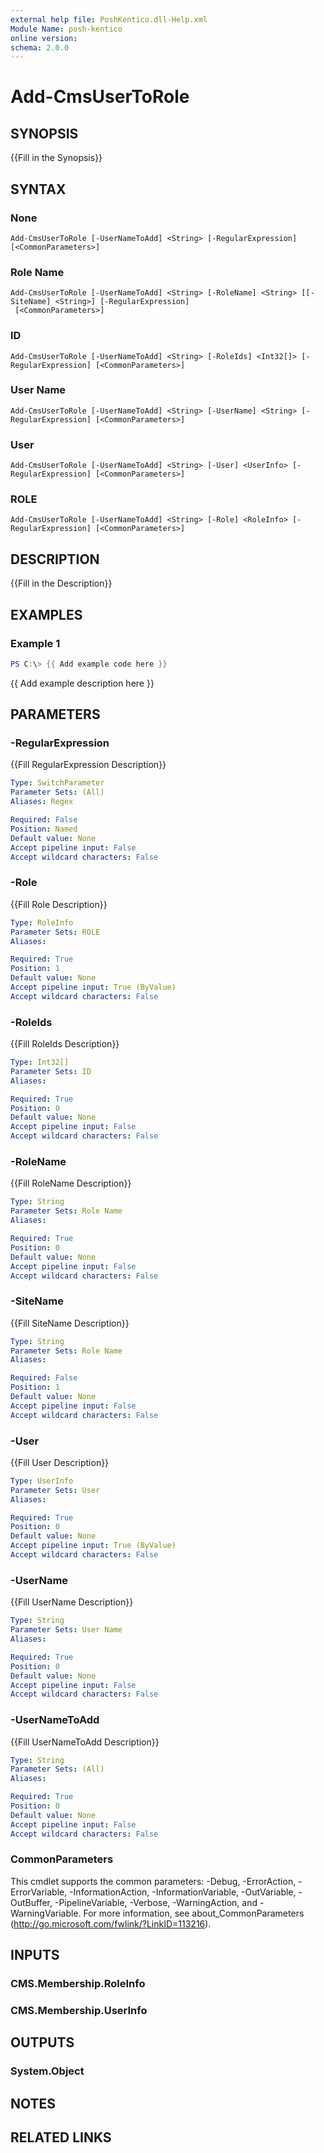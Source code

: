 ```yaml
---
external help file: PoshKentico.dll-Help.xml
Module Name: posh-kentico
online version:
schema: 2.0.0
---
```


# Add-CmsUserToRole

## SYNOPSIS
{{Fill in the Synopsis}}

## SYNTAX

### None
```
Add-CmsUserToRole [-UserNameToAdd] <String> [-RegularExpression] [<CommonParameters>]
```

### Role Name
```
Add-CmsUserToRole [-UserNameToAdd] <String> [-RoleName] <String> [[-SiteName] <String>] [-RegularExpression]
 [<CommonParameters>]
```

### ID
```
Add-CmsUserToRole [-UserNameToAdd] <String> [-RoleIds] <Int32[]> [-RegularExpression] [<CommonParameters>]
```

### User Name
```
Add-CmsUserToRole [-UserNameToAdd] <String> [-UserName] <String> [-RegularExpression] [<CommonParameters>]
```

### User
```
Add-CmsUserToRole [-UserNameToAdd] <String> [-User] <UserInfo> [-RegularExpression] [<CommonParameters>]
```

### ROLE
```
Add-CmsUserToRole [-UserNameToAdd] <String> [-Role] <RoleInfo> [-RegularExpression] [<CommonParameters>]
```

## DESCRIPTION
{{Fill in the Description}}

## EXAMPLES

### Example 1
```powershell
PS C:\> {{ Add example code here }}
```

{{ Add example description here }}

## PARAMETERS

### -RegularExpression
{{Fill RegularExpression Description}}

```yaml
Type: SwitchParameter
Parameter Sets: (All)
Aliases: Regex

Required: False
Position: Named
Default value: None
Accept pipeline input: False
Accept wildcard characters: False
```

### -Role
{{Fill Role Description}}

```yaml
Type: RoleInfo
Parameter Sets: ROLE
Aliases:

Required: True
Position: 1
Default value: None
Accept pipeline input: True (ByValue)
Accept wildcard characters: False
```

### -RoleIds
{{Fill RoleIds Description}}

```yaml
Type: Int32[]
Parameter Sets: ID
Aliases:

Required: True
Position: 0
Default value: None
Accept pipeline input: False
Accept wildcard characters: False
```

### -RoleName
{{Fill RoleName Description}}

```yaml
Type: String
Parameter Sets: Role Name
Aliases:

Required: True
Position: 0
Default value: None
Accept pipeline input: False
Accept wildcard characters: False
```

### -SiteName
{{Fill SiteName Description}}

```yaml
Type: String
Parameter Sets: Role Name
Aliases:

Required: False
Position: 1
Default value: None
Accept pipeline input: False
Accept wildcard characters: False
```

### -User
{{Fill User Description}}

```yaml
Type: UserInfo
Parameter Sets: User
Aliases:

Required: True
Position: 0
Default value: None
Accept pipeline input: True (ByValue)
Accept wildcard characters: False
```

### -UserName
{{Fill UserName Description}}

```yaml
Type: String
Parameter Sets: User Name
Aliases:

Required: True
Position: 0
Default value: None
Accept pipeline input: False
Accept wildcard characters: False
```

### -UserNameToAdd
{{Fill UserNameToAdd Description}}

```yaml
Type: String
Parameter Sets: (All)
Aliases:

Required: True
Position: 0
Default value: None
Accept pipeline input: False
Accept wildcard characters: False
```

### CommonParameters
This cmdlet supports the common parameters: -Debug, -ErrorAction, -ErrorVariable, -InformationAction, -InformationVariable, -OutVariable, -OutBuffer, -PipelineVariable, -Verbose, -WarningAction, and -WarningVariable.
For more information, see about_CommonParameters (http://go.microsoft.com/fwlink/?LinkID=113216).

## INPUTS

### CMS.Membership.RoleInfo

### CMS.Membership.UserInfo

## OUTPUTS

### System.Object
## NOTES

## RELATED LINKS
